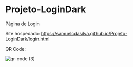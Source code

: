 # Projeto-LoginDark
Página de Login

Site hospedado: https://samuelcdasilva.github.io/Projeto-LoginDark/login.html

QR Code:

![qr-code (3)](https://user-images.githubusercontent.com/91702874/151565313-d027769c-4612-4498-80e3-c4519d5262a1.png)
